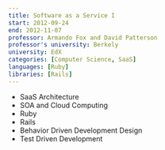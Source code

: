 ```yaml
---
title: Software as a Service I
start: 2012-09-24
end: 2012-11-07
professor: Armando Fox and David Patterson
professor's university: Berkely
university: EdX
categories: [Computer Science, SaaS]
languages: [Ruby]
libraries: [Rails]
---
```

- SaaS Architecture
- SOA and Cloud Computing
- Ruby
- Rails
- Behavior Driven Development Design
- Test Driven Development
